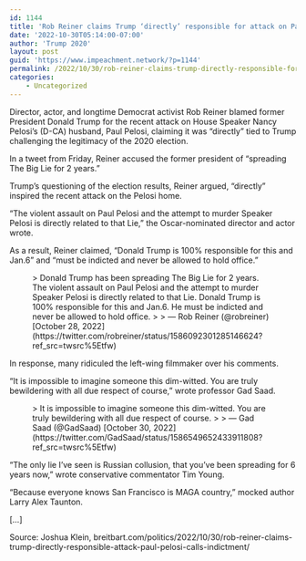 ```yaml
---
id: 1144
title: 'Rob Reiner claims Trump ‘directly’ responsible for attack on Paul Pelosi, calls for indictment'
date: '2022-10-30T05:14:00-07:00'
author: 'Trump 2020'
layout: post
guid: 'https://www.impeachment.network/?p=1144'
permalink: /2022/10/30/rob-reiner-claims-trump-directly-responsible-for-attack-on-paul-pelosi-calls-for-indictment/
categories:
    - Uncategorized
---
```


Director, actor, and longtime Democrat activist Rob Reiner blamed former President Donald Trump for the recent attack on House Speaker Nancy Pelosi’s (D-CA) husband, Paul Pelosi, claiming it was “directly” tied to Trump challenging the legitimacy of the 2020 election.

In a tweet from Friday, Reiner accused the former president of “spreading The Big Lie for 2 years.”

Trump’s questioning of the election results, Reiner argued, “directly” inspired the recent attack on the Pelosi home.

“The violent assault on Paul Pelosi and the attempt to murder Speaker Pelosi is directly related to that Lie,” the Oscar-nominated director and actor wrote.

As a result, Reiner claimed, “Donald Trump is 100% responsible for this and Jan.6” and “must be indicted and never be allowed to hold office.”

<figure class="wp-block-embed is-type-rich is-provider-twitter wp-block-embed-twitter"><div class="wp-block-embed__wrapper">> Donald Trump has been spreading The Big Lie for 2 years. The violent assault on Paul Pelosi and the attempt to murder Speaker Pelosi is directly related to that Lie. Donald Trump is 100% responsible for this and Jan.6. He must be indicted and never be allowed to hold office.
> 
> — Rob Reiner (@robreiner) [October 28, 2022](https://twitter.com/robreiner/status/1586092301285146624?ref_src=twsrc%5Etfw)

<script async="" charset="utf-8" src="https://platform.twitter.com/widgets.js"></script></div></figure>In response, many ridiculed the left-wing filmmaker over his comments.

“It is impossible to imagine someone this dim-witted. You are truly bewildering with all due respect of course,” wrote professor Gad Saad.

<figure class="wp-block-embed is-type-rich is-provider-twitter wp-block-embed-twitter"><div class="wp-block-embed__wrapper">> It is impossible to imagine someone this dim-witted. You are truly bewildering with all due respect of course.
> 
> — Gad Saad (@GadSaad) [October 30, 2022](https://twitter.com/GadSaad/status/1586549652433911808?ref_src=twsrc%5Etfw)

<script async="" charset="utf-8" src="https://platform.twitter.com/widgets.js"></script></div></figure>“The only lie I’ve seen is Russian collusion, that you’ve been spreading for 6 years now,” wrote conservative commentator Tim Young.

“Because everyone knows San Francisco is MAGA country,” mocked author Larry Alex Taunton.

\[…\]

Source: Joshua Klein, breitbart.com/politics/2022/10/30/rob-reiner-claims-trump-directly-responsible-attack-paul-pelosi-calls-indictment/